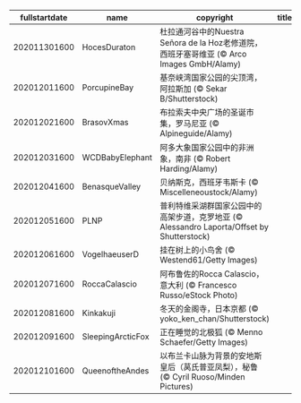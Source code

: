 |fullstartdate|name|copyright|title|image|
|--|--|--|--|--|
202011301600|HocesDuraton|杜拉通河谷中的Nuestra Señora de la Hoz老修道院，西班牙塞哥维亚 (© Arco Images GmbH/Alamy)||![](/zh-CN/2020/12/202011301600HocesDuraton.jpg)|
202012011600|PorcupineBay|基奈峡湾国家公园的尖顶湾，阿拉斯加 (© Sekar B/Shutterstock)||![](/zh-CN/2020/12/202012011600PorcupineBay.jpg)|
202012021600|BrasovXmas|布拉索夫中央广场的圣诞市集，罗马尼亚 (© Alpineguide/Alamy)||![](/zh-CN/2020/12/202012021600BrasovXmas.jpg)|
202012031600|WCDBabyElephant|阿多大象国家公园中的非洲象，南非 (© Robert Harding/Alamy)||![](/zh-CN/2020/12/202012031600WCDBabyElephant.jpg)|
202012041600|BenasqueValley|贝纳斯克，西班牙韦斯卡 (© Miscelleneoustock/Alamy)||![](/zh-CN/2020/12/202012041600BenasqueValley.jpg)|
202012051600|PLNP|普利特维采湖群国家公园中的高架步道，克罗地亚 (© Alessandro Laporta/Offset by Shutterstock)||![](/zh-CN/2020/12/202012051600PLNP.jpg)|
202012061600|VogelhaeuserD|挂在树上的小鸟舍 (© Westend61/Getty Images)||![](/zh-CN/2020/12/202012061600VogelhaeuserD.jpg)|
202012071600|RoccaCalascio|阿布鲁佐的Rocca Calascio，意大利 (© Francesco Russo/eStock Photo)||![](/zh-CN/2020/12/202012071600RoccaCalascio.jpg)|
202012081600|Kinkakuji|冬天的金阁寺，日本京都 (© yoko_ken_chan/Shutterstock)||![](/zh-CN/2020/12/202012081600Kinkakuji.jpg)|
202012091600|SleepingArcticFox|正在睡觉的北极狐 (© Menno Schaefer/Getty Images)||![](/zh-CN/2020/12/202012091600SleepingArcticFox.jpg)|
202012101600|QueenoftheAndes|以布兰卡山脉为背景的安地斯皇后（莴氏普亚凤梨），秘鲁 (© Cyril Ruoso/Minden Pictures)||![](/zh-CN/2020/12/202012101600QueenoftheAndes.jpg)|
